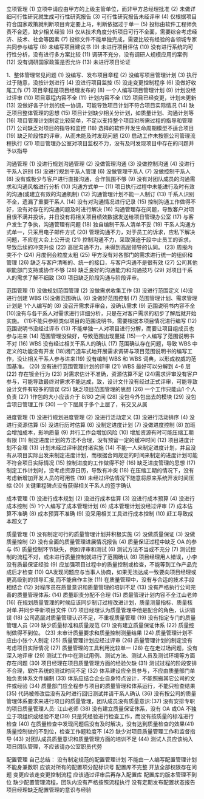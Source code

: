 立项管理
(1) 立项中请应由甲方的上级主管单位，而非甲方总经理批准
(2) 未做详细可行性研究就生成可行性研究报告
(3) 可行性研究报告未经评审
(4) 仅根据项目符合国家政策就判断项目肯定要上马，判断依据过于单一
(5) 投标由软件工程师负责不合适，缺少相关经验
(6) 仅从技术角度分析项日可行不全面，需要综合考虑经济、技术、社会等因素
(7) 投标文件不能单独完成，需要比较有经验的各领城专家共同参与编写
(8) 未编写项目建议书
(9) 未进行项目评估
(10) 没有进行系统的可行性分析，没有进行多方案比较
(11) 调研不充分，没有调研人规模应用的案例
(12) 没有调研国家政策是否允许
(13) 未进行项日论证

1、整体管理常见问题
(1) 没编写、发布项目章程
(2) 没编写项目管理计划
(3) 执行过于随意，没按计划进行
(4) 没进行项目监控
(5) 没走变更控制程序
(6) 没做好收尾工作
(7) 项目章程是项目经理发布的
(8) 一个人编写项目管理计划
(9) 计划没经过评审
(10) 项目章程内容不全
(11) 计划内容不全
(12) 项目已经变更，计划未更新
(13) 没做好各子计划的统一协调，可能导致项目计划不符合项目实际情况
(14) 缺乏项目整体管理的思想
(15) 项目计划缺少相关分计划，如质量计划、沟通计划等
(16) 项目管理计划制定比较简单，不足以支持整个项目对所需过程的指导和管理
(17) 公司缺乏对项目的指导和监控
(18) 选择的软件开发生命周期模型不适合项目
(19) 缺乏阶段性的评审，从而未能及时发现问题
(20) 启动工作未按照公司管理流程执行
(21) 项目管理办公室对项目监权不力，没有及时发现项目中存在的问题并予以指导

沟通管理
(1) 没进行规划沟通管理
(2) 没做管理沟通
(3) 没做控制沟通
(4) 没进行干系人识别
(5) 没进行规划干系人管理
(6) 没做管理干系人
(7) 没做控制干系人
(8) 没有或极少与客户进行直接沟通，合作氛围不够
(9) 没有对团队成员的沟通需求和沟通风格进行分析
(10) 沟通方式单一
(11) 项日执行过程中未能进行及时有效的沟通(或建立有效的沟通机制)
(12) 沟通管理计划不能一人制订
(13) 千系人识别不全，遗漏了重要干系人
(14) 没有对沟通情况进行记录
(15) 控制沟通工作做得不好，没有对存在的沟通问题及时进行解决
(16) 沟通管理存在问题，导致客户对项目很不满并投诉，并日没有将相关项目绩效数据发送给项日管理办公室
(17) 与客户发生了争执，沟通管理有问题
(18) 独自编制干系人清单不妥
(19) 干系人沟通方式单一，只采用电子邮件方式
(20) 管理沟通不力，对于员工的诉求，应私下解决问题，不应在大会上公开说
(21) 控制沟通不力，采取强迫于段中止员工的诉求，导致后续的冲突升级
(22) 高层沟通不力，未得到高层领导的认同。
(23) 周报内突不个
(24) 月度例会粒度太粗
(25) 甲方没有对各部门的需求进行统一的组织和管理
(26) 缺乏与客户清晰的、统一的接口，与客户沟通不是很有效
(27) 公司其他职能部门支持或协作不够
(28) 缺乏良好的沟通能力和沟通技巧
(29) 对项日干系人的需求了解不细致
(30) 项日缺乏阶段沟通与阶段评审。


范围管理
(1) 没做规划范围管理
(2) 没做需求收集工作
(3) 没进行范围定义
(4)没进行创建 WBS
(5)没做范围确认
(6) 没做好范围控制
(7) 范围管理计划、需求管理计划是 1个人编写的
(8) 没召开需求评审会，没确认需求
(9) 范围说明书内容不全
(10)没有与各干系人对需求进行详细分析，只是在对客户需求的初步了解后就开始实施。
(11)不能只参照类似项目的范围说明书，需要根据本项目情况进行编写
(12) 范围说明书没经过评市
(13) 不能单独一人对项目进行分解，而要让项目组成员也参与进来
(14) 范围管理没做好，导致范围出现蔓延
(15)一个人编写了范围说明书不对
(16) WBS 没有经过相关干系人的确认
(17) 范围确认存在问题，导致 WBS 中定义的功能没有开发
(18)闭门造车式地开展需求调研与项目范围说明书的编写工作，没让相关干系人参与进来(19) 没有编制 WBS 和 WBS 词典，以形成权威的范围基准。
(20) 没有进行范围管理计划的评审
(21) WBS 最好可以分解到 4-6 层
(22) 存在镀金行为
(23) 对需求估计不准确，资源估算不足
(24)需求评审没有客户参与，可能导致最终对需求不能达成，致，设计文什没有经过正式评审，可能导致设计文件有较多的错误
(25) 缺乏项目范围管理的思想
(26) 一个工作只能山1 个人负责
(27) 1作包的大小应该介于 8/80 之间
(28) 没包今外包出去的模块
(29) 没包含项日管理工作
(30) 一个下层属于多个上层了，有交叉从属

进度管理
(1) 没进行规划进度管理
(2) 没进行活动定义
(3) 没进行活动排序
(4) 没进行资源估算
(5) 没进行历时估算
(6) 没制定进度计划
(7) 没做进度控制
(8) 加班会增加成本，影响质量
(9) 并行工作会增加风险
(10) 增加资源有时可能压缩工期有限
(11) 制定进度计划的方法不合理，没有预留一定的缓冲时间
(12) 项目进度计划不合理
(13) 计划未经过评审就付诸实施
(14) 不能一人来制定进度计划，并且没有从项目实际出发来制定进度计划，而根据合同规定的时间来制定的进度计划可能不符合项日实际情况
(15) 控制进度的工作做得不好
(16) 缺乏进度管理的思想
(17) 制定工作计划时，没考虑资源日历，导致有冲突
(18) 在压缩工期的情况下，没有考虑新增加开发人员的可用性
(19) 未经过评估情况下随意将原来系统开发时间压缩
(20) 关键里程碑点没有获得相关干系人的签字确认

成本管理
(1) 没进行成本规划
(2) 没进行成本估算
(3) 没进行成本预算
(4) 没进行成本控制
(5) 1个人编写了成本管理计划
(6) 成本管理计划没经过评审
(7) 成本估算不准确
(8) 成本预算不准确
(9) 没采用相关工具进行成本控制
(10) 赶工导致成本超文了

质量管理
(1) 没有制定可行的质量管理计划并积极实施
(2) 没做质量保证
(3) 没做质量控制
(2) 没有全面的质量管理进展情况报告
(4) 质量保证过程中缺乏 OA 的参与
(5) 质量控制环节缺失，例如评审和测试
(6) 测试方法不当或不充分
(7) 测试控制的流程不对，或未进行质量控制就进行了范围确认
(8) 项目经理用人错误，小李没有质最保证经验
(9) 应加强项目过程中的质量控制或检查，不能等到工作产品完成后才检查
(10) QA发现问题应与当事人协商，如果无法达成一致要向项目经理或更高级别的领导汇报,而不能自作主张
(11) 在质量管理中，没有与合适的技术手段相结合
(12) 对程序员在质量意识和质量管理的培训不足
(13) 没有严格执行公司完善的质量管理体系:
(14) 质量职责分配不合理
(15) 质最管理计划内容不全江山老帅
(16) 在规划质量管理的时候应该同步制订过程改进计划，质量测量指标、质量核对单.并同步中新项目文件
(17) 项日经理认为质量管理中他是配合的角色，认识错误
(18) 公司高层对质量管理认识不足，不重视质量管理
(19) 没有指定专门的质量管理人员
(20) 缺少质量标准和质量规范
(21) 没有建立质量保证休系
(22) 质量控制做得不到位。
(23) 未审计质量要求和质量控制测量结果
(24) 质量管理计划不应由小张个人制定
(25) 质量管理计划应经过评审
(26) 质量管理计划的制定没有考虑项日实际情况
(27) 质量管理的工具利用比较单一
(28) 在在走过场问题，没有深入地评审
(29) 测试工作中在测试用例、测试方法、测试人员及测试环境等方面存在问题
(30) 项日经理在项日质量管理方面的经验欠缺
(31) 测试过程的阶段安排不合理，软件系统的测试时间不足
(32) 体系建设应全员参与，不应由质量部门单独负责体系文件编制
(33) 体系应结合企业自身特点设计，不能照搬其它公司的文件或经验
(34) 质量部门应全程参与项目的质量管理和体系运行，不能只检查结果
(35) 代码被修改后没有及时进行回归测试并请干系人确认
(36) 没有按公司的质量管理体系要求来进行项日的质量管理，团队成员没有质量意识:(37) 没有安排专职的项日质量管理人员: 江山老师
(38) 没有建立质量保证休系，没有 OA 或OA 不独立于项组织或经验不足(39) 只是凭经验进行检查工作，而没有按质量的标准进行检查
(40) 在质量检查中发现问题后没有及时解决，没有达到质量检查的效果(41) 质量控制做的不到位，检查工作题粒度不
(42) 缺少对项目质量管理工作和监督指导
(43) 对团队成员质量意识和质量管理方面的培训不足
(44) 测试人员应该纳入项日团队管理，不应该请办公室职员代劳



配置管理
自己总结：
没有制定规范的配置管理计划
不能由一人编写配置管理计划
不能身兼数职
应该对所有的配置项分配标识号
配置库不完整
开放全部权限存在问题
变更应该走变更控制流程
应该通过评审后再存入配置库
配置库的版本管理不到位
缺少配置管理流程，团队内没有严格按照流程执行
没有定期发布配置状态报告
项目经理缺乏配置管理的意识与经验

